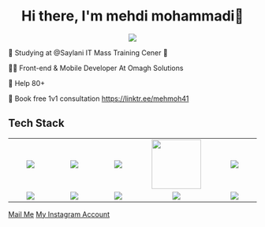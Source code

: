<body>
  <div align="center">
    <h1> Hi there, I'm mehdi mohammadi👋<a href="https://github.com/mehmoh41/"></h1>
  </div>
<p align="center">
<a href="https://github.com/mehmoh41"><img src="https://readme-typing-svg.herokuapp.com/?lines=Frontend+and+Backend+Developer;Mobile+App+Developer&font=Roboto&size=26&duration=3500&pause=500&center=true&width=500&height=50&color=eab676"></a>
	


🤵 Studying at @Saylani IT Mass Training Cener 🤖
	
👨‍💻 Front-end & Mobile Developer At Omagh Solutions
	
💸 Help 80+ 

📧 Book free 1v1 consultation https://linktr.ee/mehmoh41
 
<h2>Tech Stack</h2>

<table width="100">
<tr>
    <td align='center' width="200">
        <img src="https://encrypted-tbn0.gstatic.com/images?q=tbn:ANd9GcQEc9A_S6BPxCDRp5WjMFEfXrpCu1ya2OO-Lw&s" >
    </td>

  <td align='center' width="200">
        <img src="https://cdn.worldvectorlogo.com/logos/css-3.svg"  >
    </td>
 <td align='center' width="200">
        <img src="https://firebasestorage.googleapis.com/v0/b/foodapp-lqii.appspot.com/o/internee.pk%20raphics%2Fnextjs-icon-dark-background.png?alt=media&token=fe7213b5-5848-4391-b293-77118f3cb456">
    </td>
 <td align='center' width="200">
        <img src="https://media2.dev.to/dynamic/image/width=1280,height=720,fit=cover,gravity=auto,format=auto/https%3A%2F%2Fdev-to-uploads.s3.amazonaws.com%2Fuploads%2Farticles%2Fi5vke8fu8g8659hjvv22.jpeg" width="100">
    </td>
 <td align='center' width="200">
        <img src="https://www.vectorlogo.zone/logos/reactjs/reactjs-ar21.svg">
    </td>
 
</tr>
 
<tr>
    <td align='center'>
        <img src="https://media.licdn.com/dms/image/v2/D4D12AQFKtXLLsNLDyw/article-cover_image-shrink_720_1280/article-cover_image-shrink_720_1280/0/1708969830468?e=2147483647&v=beta&t=opMLqRgFyW7n0DOAQ_LWB7IPgyMglr0FRAF3MPz2RKQ">
    </td>
    <td align='center'>
        <img src="https://localo.com/assets/img/definitions/what-is-wordpress.webp">
    </td>
 <td align='center'>
        <img src="https://encrypted-tbn0.gstatic.com/images?q=tbn:ANd9GcQZmWqPLPYPSdpVF7w4prft0yjB0Gf_I7Jr3A&s" >
    </td>
     <td align='center'>
        <img src="https://www.aplyca.com/_next/image?url=https%3A%2F%2Fimages.ctfassets.net%2Fc63hsprlvlya%2F1LTUsgksc1ezaj9Wg1DHJG%2F3c1485d9c38f4e771ed41cb487c31334%2F72c58c80-9727-11eb-98b2-f352fded32b9.png&w=2048&q=75">
    </td>    
    <td align='center'>
        <img src="https://github.com/abranhe/programming-languages-logos/blob/master/src/javascript/javascript.svg">
    </td>
</tr>

</table>
</p>
<p align="center">

<a href="mailto:moh.meh41@gmail.com">Mail Me</a>
<a href="https://www.instagram.com/mehmoh41/">My Instagram Account</a>
 </p>
 
<br>

